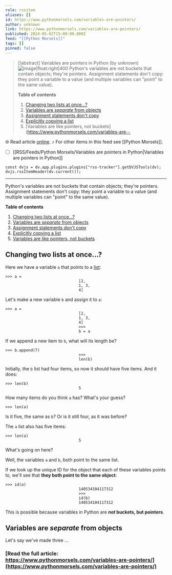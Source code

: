 ```yaml
---
role: rssitem
aliases: []
id: https://www.pythonmorsels.com/variables-are-pointers/
author: unknown
link: https://www.pythonmorsels.com/variables-are-pointers/
published: 2024-05-02T15:00:00.000Z
feed: "[[Python Morsels]]"
tags: []
pinned: false
---
```


> [!abstract] Variables are pointers in Python (by unknown)
> ![image|float:right|400](https://i.vimeocdn.com/filter/overlay?src0=https%3A%2F%2Fi.vimeocdn.com%2Fvideo%2F1845329914-b5fa57ff219326904a95bd76a0f43718091a20347606e8c743228177821624c4-d_1920x1080&src1=http%3A%2F%2Ff.vimeocdn.com%2Fp%2Fimages%2Fcrawler_play.png) Python's variables are not buckets that contain objects; they're pointers. Assignment statements don't copy: they point a variable to a value (and multiple variables can "point" to the same value).
> 
> **Table of contents**
> 
> 1. [Changing two lists at once...?](https://www.pythonmorsels.com/variables-are-pointers/#changing-two-lists-at-once)
> 2. [Variables are _separate_ from objects](https://www.pythonmorsels.com/variables-are-pointers/#variables-are-separate-from-objects)
> 3. [Assignment statements don't copy](https://www.pythonmorsels.com/variables-are-pointers/#assignment-statements-dont-copy)
> 4. [Explicitly copying a list](https://www.pythonmorsels.com/variables-are-pointers/#explicitly-copying-a-list)
> 5. [Variables are like pointers, not buckets](https://www.pythonmorsels.com/variables-are⋯

🌐 Read article [online](https://www.pythonmorsels.com/variables-are-pointers/). ⤴ For other items in this feed see [[Python Morsels]].

- [ ] [[RSS/Feeds/Python Morsels/Variables are pointers in Python|Variables are pointers in Python]]

~~~dataviewjs
const dvjs = dv.app.plugins.plugins["rss-tracker"].getDVJSTools(dv);
dvjs.rssItemHeader(dv.current());
~~~

- - -

Python's variables are not buckets that contain objects; they're pointers. Assignment statements don't copy: they point a variable to a value (and multiple variables can "point" to the same value).

**Table of contents**

1. [Changing two lists at once...?](https://www.pythonmorsels.com/variables-are-pointers/#changing-two-lists-at-once)
2. [Variables are _separate_ from objects](https://www.pythonmorsels.com/variables-are-pointers/#variables-are-separate-from-objects)
3. [Assignment statements don't copy](https://www.pythonmorsels.com/variables-are-pointers/#assignment-statements-dont-copy)
4. [Explicitly copying a list](https://www.pythonmorsels.com/variables-are-pointers/#explicitly-copying-a-list)
5. [Variables are like pointers, not buckets](https://www.pythonmorsels.com/variables-are-pointers/#variables-are-like-pointers-not-buckets)

## Changing two lists at once...?

Here we have a variable `a` that points to a [list](https://www.pythonmorsels.com/what-are-lists/):

```
>>> a =
                                [2,
                                1, 3,
                                4]
```

Let's make a new variable `b` and assign it to `a`:

```
>>> a =
                                [2,
                                1, 3,
                                4]
                                >>>
                                b = a
```

If we append a new item to `b`, what will its length be?

```
>>> b.append(7)
                                >>>
                                len(b)
```

Initially, the `b` list had four items, so now it should have five items. And it does:

```
>>> len(b)
                                5
```

How many items do you think `a` has? What's your guess?

```
>>> len(a)
```

Is it five, the same as `b`? Or is it still four, as it was before?

The `a` list also has five items:

```
>>> len(a)
                                5
```

What's going on here?

Well, the variables `a` and `b`, both point to the same list.

If we look up the unique ID for the object that each of these variables points to, we'll see that **they both point to the same object**:

```
>>> id(a)
                                140534104117312
                                >>>
                                id(b)
                                140534104117312
```

This is possible because variables in Python are **_not_ buckets, but pointers**.

## Variables are _separate_ from objects

Let's say we've made three …

### [Read the full article: https://www.pythonmorsels.com/variables-are-pointers/](https://www.pythonmorsels.com/variables-are-pointers/)